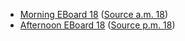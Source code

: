 * [Morning EBoard 18](../eboards.am/eboard.18.html)
  ([Source a.m. 18](../eboards.am/eboard.18.md))
* [Afternoon EBoard 18](../eboards.pm/eboard.18.html)
  ([Source p.m. 18](../eboards.pm/eboard.18.md))
